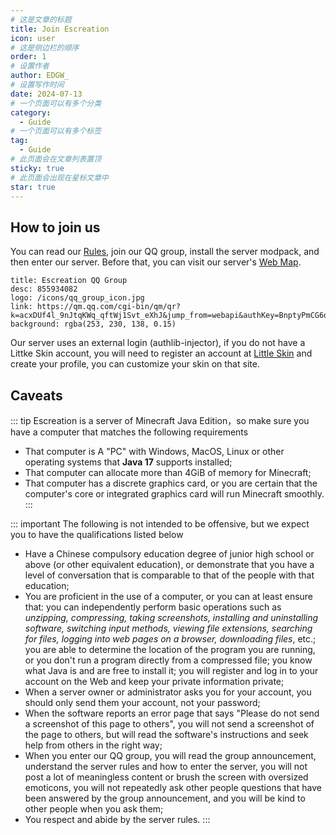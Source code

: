 ```yaml
---
# 这是文章的标题
title: Join Escreation
icon: user
# 这是侧边栏的顺序
order: 1
# 设置作者
author: EDGW_
# 设置写作时间
date: 2024-07-13
# 一个页面可以有多个分类
category:
  - Guide
# 一个页面可以有多个标签
tag:
  - Guide
# 此页面会在文章列表置顶
sticky: true
# 此页面会出现在星标文章中
star: true
---
```


<!-- more -->

## How to join us

You can read our [Rules](rules.html), join our QQ group, install the server modpack, and then enter our server. Before that, you can visit our server's [Web Map](/map/world).

  ```component VPCard
  title: Escreation QQ Group
  desc: 855934082
  logo: /icons/qq_group_icon.jpg
  link: https://qm.qq.com/cgi-bin/qm/qr?k=acxDUf4l_9nJtqKWq_qftWj1Svt_eXhJ&jump_from=webapi&authKey=BnptyPmCG6qPtDI3tnWT09mpRrlJ3px1qsDlxEmqfhZymPwoefkl5TTpoSwx2D9o
  background: rgba(253, 230, 138, 0.15)
  ```

Our server uses an external login (authlib-injector), if you do not have a Littke Skin account, you will need to register an account at [Little Skin](https://littleskin.cn) and create your profile, you can customize your skin on that site.

## Caveats

::: tip Escreation is a server of Minecraft Java Edition，so make sure you have a computer that matches the following requirements
 - That computer is A "PC" with Windows, MacOS, Linux or other operating systems that **Java 17** supports installed;
 - That computer can allocate more than 4GiB of memory for Minecraft;
 - That computer has a discrete graphics card, or you are certain that the computer's core or integrated graphics card will run Minecraft smoothly.
:::

::: important The following is not intended to be offensive, but we expect you to have the qualifications listed below
 - Have a Chinese compulsory education degree of junior high school or above (or other equivalent education), or demonstrate that you have a level of conversation that is comparable to that of the people with that education;
 - You are proficient in the use of a computer, or you can at least ensure that: you can independently perform basic operations such as *unzipping, compressing, taking screenshots, installing and uninstalling software, switching input methods, viewing file extensions, searching for files, logging into web pages on a browser, downloading files*, etc.; you are able to determine the location of the program you are running, or you don't run a program directly from a compressed file; you know what Java is and are free to install it; you will register and log in to your account on the Web and keep your private information private;
 - When a server owner or administrator asks you for your account, you should only send them your account, not your password;
 - When the software reports an error page that says "Please do not send a screenshot of this page to others", you will not send a screenshot of the page to others, but will read the software's instructions and seek help from others in the right way;
 - When you enter our QQ group, you will read the group announcement, understand the server rules and how to enter the server, you will not post a lot of meaningless content or brush the screen with oversized emoticons, you will not repeatedly ask other people questions that have been answered by the group announcement, and you will be kind to other people when you ask them;
 - You respect and abide by the server rules.
:::